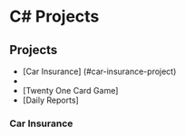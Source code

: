 # C# Projects

## Projects 

* [Car Insurance] (#car-insurance-project) 
*
* [Twenty One Card Game]
* [Daily Reports]


### Car Insurance

